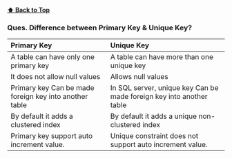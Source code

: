 **[⬆ Back to Top](#table-of-contents)**
### **Ques. Difference between Primary Key & Unique Key?**
| Primary Key                                | Unique Key                                                           |
| :----------------------------------------- | :------------------------------------------------------------------- |
| A table can have only one primary key      | A table can have more than one unique key                            |
| It does not allow null values              | Allows null values                                                   |
| Primary key Can be made foreign key into another table  | In SQL server, unique key Can be made foreign key into another table |
| By default it adds a clustered index                    | By default it adds a unique non-clustered index                      |
| Primary key support auto increment value. | Unique constraint does not support auto increment value.             |
